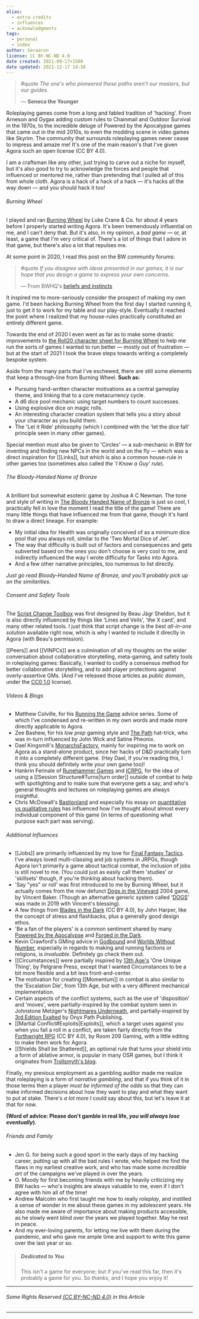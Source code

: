 ```yaml
---
alias:
  - extra credits
  - influences
  - acknowledgments
tags:
  - personal
  - index
author: Seraaron
license: CC BY-NC-ND 4.0
date created: 2021-09-17+1500
date updated: 2021-12-17 14:58
---
```


> #quote
> _The one's who pioneered these paths aren't our masters, but our guides._
>
> — **Seneca the Younger**

Roleplaying games come from a long and fabled tradition of 'hacking'. From Arneson and Gygax adding custom rules to Chainmail and Outdoor Survival in the 1970s, to the incredible deluge of Powered by the Apocalypse games that came out in the mid 2010s, to even the modding scene in video games like Skyrim. The community that surrounds roleplaying games never cease to impress and amaze me! It's one of the main reason's that I've given Agora such an open license (CC BY 4.0).

I am a craftsman like any other, just trying to carve out a niche for myself, but it's also good to try to acknowledge the forces and people that influenced or mentored me, rather than pretending that I pulled all of this from whole cloth. Agora is a hack of a hack of a hack — it's hacks all the way down — and you should hack it too!

###### Burning Wheel

I played and ran [Burning Wheel](https://www.burningwheel.com/) by Luke Crane & Co. for about 4 years before I properly started writing Agora. It's been tremendously influential on me, and I can't deny that. But it's also, in my opinion, a _bad game_  — or, at least, a game that I'm very critical of. There's a lot of things that I adore in that game, but there's also a lot that repulses me.

At some point in 2020, I read this post on the BW community forums:

> #quote
> _If you disagree with ideas presented in our games, it is our hope that you design a game to express your own concerns._
>
> — From BWHQ's [beliefs and instincts](https://forums.burningwheel.com/t/bwhq-beliefs-and-instincts/21520)

It inspired me to more-seriously consider the prospect of making my own game. I'd been hacking Burning Wheel from the first day I started running it, just to get it to work for my table and our play-style. Eventually it reached the point where I realized that my house-rules practically constituted an entirely different game.

Towards the end of 2020 I even went as far as to make some drastic improvements to [the Roll20 character sheet for Burning Wheel](https://github.com/Roll20/roll20-character-sheets/tree/master/Burning%20Wheel) to help me run the sorts of games I wanted to run better — mostly out of frustration — but at the start of 2021 I took the brave steps towards writing a completely bespoke system.

Aside from the many parts that I've eschewed, there are still some elements that keep a through-line from Burning Wheel. **Such as:**

- Pursuing hand-written character motivations as a central gameplay theme, and linking that to a  core metacurrency cycle.
- A d6 dice pool mechanic using target numbers to count successes.
- Using explosive dice on magic rolls.
- An interesting character creation system that tells you a story about your character as you build them.
- The 'Let it Ride' philosophy (which I combined with the 'let the dice fall' principle seen in many other games).

Special mention must also be given to 'Circles' — a sub-mechanic in BW for inventing and finding new NPCs in the world and on the fly — which was a direct inspiration for [[Links]], but which is also a common house-rule in other games too (sometimes also called _the 'I Know a Guy' rule_).

###### The Bloody-Handed Name of Bronze

A _brilliant_ but somewhat esoteric game by Joshua A C Newman. The tone and style of writing in [The Bloody Handed Name of Bronze](https://joshuaacnewman.itch.io/the-bloody-handed-name-of-bronze) is just so cool, I practically fell in love the moment I read the title of the game! There are many little things that have influenced me from that game, though it's hard to draw a direct lineage. For example:

- My initial idea for Health was originally conceived of as a minimum dice pool that you always roll, similar to the 'Two Mortal Dice of Jet'.
- The way that difficulty is built out of factors and consequences and gets subverted based on the ones you don't choose is very cool to me, and indirectly influenced the way I wrote difficulty for Tasks into Agora.
- And a few other narrative principles, too numerous to list directly.

_Just go read Bloody-Handed Name of Bronze, and you'll probably pick up on the similarities._

###### Consent and Safety Tools

The [Script Change Toolbox](https://thoughty.itch.io/script-change) was first designed by Beau Jágr Sheldon, but it is also directly influenced by things like 'Lines and Veils', 'the X card', and many other related tools. I just think that script change is the best _all-in-one solution_ available right now, which is why I wanted to include it directly in Agora (with Beau's permission).

[[Peers]] and [[VINPCs]] are a culmination of all my thoughts on the wider conversation about collaborative storytelling, meta-gaming, and safety tools in roleplaying games: Basically, I wanted to codify a consensus method for better collaborative storytelling, and to add player protections against overly-assertive GMs. (And I've released those articles as _public domain_, under the [CC0 1.0](https:/creativecommons.org/share-your-work/public-domain/cc0/) license).

###### Videos & Blogs

- Matthew Colville, for his [Running the Game](https://www.youtube.com/playlist?list=PLlUk42GiU2guNzWBzxn7hs8MaV7ELLCP_) advice series. Some of which I've condensed and re-written in my own words and made more directly applicable to Agora.
- Zee Bashew, for his _low prep_ gaming style and [The Path](https://youtu.be/vKQv4GC0N9Q) hat-trick, who was in-turn influenced by John Wick and Satine Pheonix.
- Dael Kingsmill's [MonarchsFactory](https://www.youtube.com/c/MonarchsFactory), mainly for inspiring me to work on Agora as a stand-alone product, since her hacks of D&D practically turn it into a completely different game. (Hey Dael, if you're reading this, I think you should definitely write your own game too)!
- Hankrin Ferinale of [Runehammer Games](https://www.runehammer.online/) and [ICRPG](https://www.modiphius.net/products/index-card-rpg-master-edition), for the idea of using a [[Session Structure#Turns|turn order]] outside of combat to help with spotlighting and to make sure that everyone gets a say, and who's general thoughts and lectures on roleplaying games are always insightful.
- Chris McDowall's [Bastionland](https://www.bastionland.com/) and especially his essay on [quantitative vs qualitative rules](https://www.bastionland.com/2021/06/rules-heavy-worlds-and-classes.html) has influenced how I've thought about almost every individual component of this game (in terms of questioning what purpose each part was serving).

###### Additional Influences

- [[Jobs]] are primarily influenced by my love for [Final Fantasy Tactics](https://finalfantasy.fandom.com/wiki/Final_Fantasy_Tactics). I've always loved multi-classing and job systems in JRPGs, though Agora isn't primarily a game about tactical combat, the inclusion of jobs is still novel to me. (You could just as easily call them 'studies' or 'skillsets' though, if you're thinking about hacking them).
- 'Say "yes" or roll' was first introduced to me by Burning Wheel, but it actually comes from the now defunct [Dogs in the Vineyard](https://en.wikipedia.org/wiki/Dogs_in_the_Vineyard) 2004 game, by Vincent Baker. (Though an alternative generic system called '[DOGS](https://www.drivethrurpg.com/product/274623/Dogs)' was made in 2019 with Vincent's blessing).
- A few things from [Blades in the Dark](https://bladesinthedark.com/) (CC BY 4.0), by John Harper, like the concept of stress and flashbacks, plus a generally good design ethos.
- 'Be a fan of the players' is a common sentiment shared by many [Powered by the Apocalypse](https://itch.io/physical-games/tag-pbta) and [Forged in the Dark](https://itch.io/c/1712796/forged-in-the-dark-games).
- Kevin Crawford's GMing advice in [Godbound](https://www.drivethrurpg.com/product/185959/Godbound-A-Game-of-Divine-Heroes-Free-Edition) and [Worlds Without Number](https://www.drivethrurpg.com/product/348809/Worlds-Without-Number-Free-Edition), especially in regards to making and running factions or religions, is _invaluable_. Definitely go check them out.
- [[Circumstances]] were partially inspired by [13th Age's](https://www.13thagesrd.com/) 'One Unique Thing', by Pelgrane Press,  except that I wanted Circumstances to be a bit more flexible and a bit less front-and-center.
- The motivation for creating [[Momentum]] in combat is also similar to the 'Escalation Die', from 13th Age, but with a very different mechanical implementation.
- Certain aspects of the conflict systems, such as the use of 'disposition' and 'moves', were partially-inspired by the combat system seen in Johnstone Metzger's [Nightmares Underneath](https://www.drivethrurpg.com/product/195355/The-Nightmares-Underneath), and partially-inspired by [3rd Edition Exalted](https://www.drivethrurpg.com/product/162759/Exalted-3rd-Edition?cPath=8329_24225) by Onyx Path Publishing.
- [[Martial Conflict#Exploits|Exploits]], which a target uses against you when you fail a roll in a conflict, are taken fairly directly from the [Forthwright RPG](https://www.drivethrurpg.com/product/223977/Forthright-Open-Roleplay-creativecommons-Edition) (CC BY 4.0), by Room 209 Gaming, with a little editing to make them work for Agora.
- [[Shields Shall be Shattered]], an optional rule that turns your shield into a form of ablative armor, is popular in many OSR games, but I think it originates from [Trollsmyth's blog](https://trollsmyth.blogspot.com/2008/05/shields-shall-be-splintered.html).

Finally, my previous employment as a gambling auditor made me realize that roleplaying is a form of _narrative gambling_, and that if you think of it in those terms then a player _must be informed of the odds_ so that they can make informed decisions about how they want to play and what they want to put at stake. There's _a lot more_ I could say about this, but let's leave it at that for now.

**(Word of advice: Please don't gamble in real life, _you will always lose eventually_)**.

###### Friends and Family

- Jen G. for being such a good sport in the early days of my hacking career, putting up with all the bad rules I wrote, who helped me find the flaws in my earliest creative work, and who has made some _incredible art_ of the campaigns we've played in over the years.
- O. Moody for first becoming friends with me by heavily criticizing my BW hacks — who's insights are always valuable to me, even if I don't agree with him all of the time!
- Andrew Malcolm who first taught me how to really _roleplay_, and instilled a sense of wonder in me about these games in my adolescent years. He also made me aware of importance about making products accessible, as he slowly went blind over the years we played together. May he rest in peace.
- And my ever-loving parents, for letting me live with them during the pandemic, and who gave me ample time and support to write this game over the last year or so.

> ##### Dedicated to _You_
>
> This isn't a game for everyone; but if you've read this far, then it's probably a game for you. So _thanks_, and I hope you enjoy it!

---

###### Some Rights Reserved [(CC BY-NC-ND 4.0)](https:/creativecommons.org/licenses/by-nc-nd/4.0/) in this Article

---
